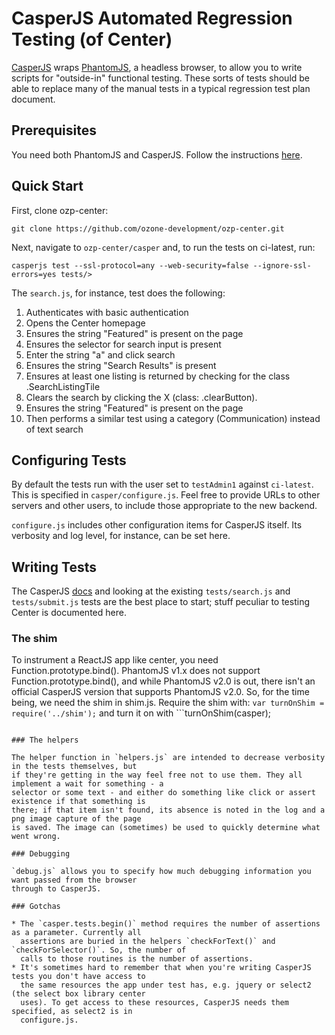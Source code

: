 # CasperJS Automated Regression Testing (of Center)

[CasperJS](http://casperjs.org/) wraps [PhantomJS](http://phantomjs.org/), a headless browser, to
allow you to write scripts for "outside-in" functional testing. These sorts of tests should be able
to replace many of the manual tests in a typical regression test plan document.


## Prerequisites

You need both PhantomJS and CasperJS. Follow the instructions
[here](http://docs.casperjs.org/en/latest/installation.html).


## Quick Start

First, clone ozp-center:

`git clone https://github.com/ozone-development/ozp-center.git`

Next, navigate to `ozp-center/casper` and, to run the tests on ci-latest, run:

`casperjs test --ssl-protocol=any --web-security=false --ignore-ssl-errors=yes tests/>`

The `search.js`, for instance, test does the following:

1. Authenticates with basic authentication
2. Opens the Center homepage
3. Ensures the string "Featured" is present on the page
4. Ensures the selector for search input is present
5. Enter the string "a" and click search
6. Ensures the string "Search Results" is present
7. Ensures at least one listing is returned by checking for the class .SearchListingTile
8. Clears the search by clicking the X (class: .clearButton).
9. Ensures the string "Featured" is present on the page
10. Then performs a similar test using a category (Communication) instead of text search


## Configuring Tests

By default the tests run with the user set to `testAdmin1` against `ci-latest`. This is specified in
`casper/configure.js`. Feel free to provide URLs to other servers and other users, to include those
appropriate to the new backend.

`configure.js` includes other configuration items for CasperJS itself. Its verbosity and log level,
for instance, can be set here.


## Writing Tests

The CasperJS [docs](http://docs.casperjs.org/en/latest/testing.html) and looking at the existing
`tests/search.js` and `tests/submit.js` tests are the best place to start; stuff peculiar to testing
Center is documented here.


### The shim

To instrument a ReactJS app like center, you need Function.prototype.bind(). PhantomJS v1.x does not
support Function.prototype.bind(), and while PhantomJS v2.0 is out, there isn't an official CasperJS
version that supports PhantomJS v2.0. So, for the time being, we need the shim in shim.js. Require
the shim with: ```var turnOnShim = require('../shim');``` and turn it on with ```turnOnShim(casper);
``` inside your test.

### The helpers

The helper function in `helpers.js` are intended to decrease verbosity in the tests themselves, but
if they're getting in the way feel free not to use them. They all implement a wait for something - a
selector or some text - and either do something like click or assert existence if that something is
there; if that item isn't found, its absence is noted in the log and a png image capture of the page
is saved. The image can (sometimes) be used to quickly determine what went wrong.

### Debugging

`debug.js` allows you to specify how much debugging information you want passed from the browser
through to CasperJS.

### Gotchas

* The `casper.tests.begin()` method requires the number of assertions as a parameter. Currently all
  assertions are buried in the helpers `checkForText()` and `checkForSelector()`. So, the number of
  calls to those routines is the number of assertions.
* It's sometimes hard to remember that when you're writing CasperJS tests you don't have access to
  the same resources the app under test has, e.g. jquery or select2 (the select box library center
  uses). To get access to these resources, CasperJS needs them specified, as select2 is in
  configure.js.
